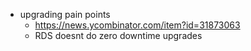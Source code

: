 
- upgrading pain points
	- https://news.ycombinator.com/item?id=31873063
	- RDS doesnt do zero downtime upgrades